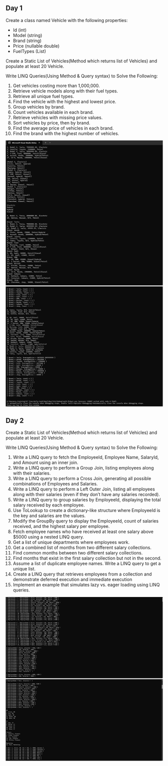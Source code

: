 ## Day 1
Create a class named Vehicle with the following properties:
  - Id (int)
  - Model (string)
  - Brand (string)
  - Price (nullable double)
  - FuelTypes (List<string>)

Create a Static List of Vehicles(Method which returns list of Vehicles) and populate at least 20 Vehicle.

Write LINQ Queries(Using Method & Query syntax) to Solve the Following:
1. Get vehicles costing more than 1,000,000.
2. Retrieve vehicle models along with their fuel types.
3. Retrieve all unique fuel types.
4. Find the vehicle with the highest and lowest price.
5. Group vehicles by brand.
6. Count vehicles available in each brand.
7. Retrieve vehicles with missing price values.
8. Sort vehicles by price, then by brand.
9. Find the average price of vehicles in each brand.
10. Find the brand with the highest number of vehicles.

![day1_1](/img/day1_1.png)
![day1_2](/img/day1_2.png)

## Day 2
Create a Static List of Vehicles(Method which returns list of Vehicles) and populate at least 20 Vehicle.

Write LINQ Queries(Using Method & Query syntax) to Solve the Following:
1. Write a LINQ query to fetch the EmployeeId, Employee Name, SalaryId, and Amount using an inner join.
2. Write a LINQ query to perform a Group Join, listing employees along with their salaries.
3. Write a LINQ query to perform a Cross Join, generating all possible combinations of Employees and Salaries.
4. Write a LINQ query to perform a Left Outer Join, listing all employees along with their salaries (even if they don’t have any salaries recorded).
5. Write a LINQ query to group salaries by EmployeeId, displaying the total salary received by each employee.
6. Use ToLookup to create a dictionary-like structure where EmployeeId is the key and salaries are the values.
7. Modify the GroupBy query to display the EmployeeId, count of salaries received, and the highest salary per employee.
8. Fetch employee names who have received at least one salary above $5000 using a nested LINQ query.
9. Get a list of unique departments where employees work.
10. Get a combined list of months from two different salary collections.
11. Find common months between two different salary collections.
12. Find months that exist in the first salary collection but not in the second.
13. Assume a list of duplicate employee names. Write a LINQ query to get a unique list.
14. Create a LINQ query that retrieves employees from a collection and demonstrate deferred execution and immediate execution
15. Implement an example that simulates lazy vs. eager loading using LINQ queries.

![day2_1](/img/day2_1.png)
![day2_2](/img/day2_2.png)
